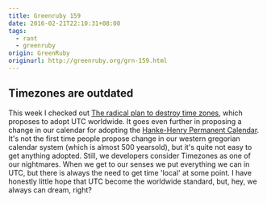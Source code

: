 ```yaml
---
title: Greenruby 159
date: 2016-02-21T22:10:31+08:00
tags:
  - rant
  - greenruby
origin: GreenRuby
originurl: http://greenruby.org/grn-159.html
---
```

## Timezones are outdated

This week I checked out [The radical plan to destroy time
zones][timezoneplan], which proposes to adopt UTC worldwide. It goes even
further in proposing a change in our calendar for adopting the [Hanke-Henry
Permanent Calendar][hankehenry]. It's not the first time people propose change
in our western gregorian calendar system (which is almost 500 yearsold), but
it's quite not easy to get anything adopted.
Still, we developers consider Timezones as one of our nightmares. When we get
to our senses we put everything we can in UTC, but there is always the need to
get time 'local' at some point. I have honestly little hope that UTC become
the worldwide standard, but, hey, we always can dream, right?

[timezoneplan]: https://www.washingtonpost.com/news/worldviews/wp/2016/02/12/the-radical-plan-to-destroy-time-zones-2/
[hankehenry]: https://en.wikipedia.org/wiki/Hanke-Henry_Permanent_Calendar
